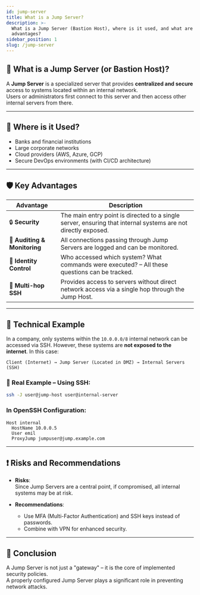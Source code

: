 ```yaml
---
id: jump-server
title: What is a Jump Server?
description: >-
  What is a Jump Server (Bastion Host), where is it used, and what are its
  advantages?
sidebar_position: 1
slug: /jump-server
---
```


## 🔐 What is a Jump Server (or Bastion Host)?

A **Jump Server** is a specialized server that provides **centralized and secure** access to systems located within an internal network.  
Users or administrators first connect to this server and then access other internal servers from there.

---

## 🧭 Where is it Used?

- Banks and financial institutions  
- Large corporate networks  
- Cloud providers (AWS, Azure, GCP)  
- Secure DevOps environments (with CI/CD architecture)  

---

## 🛡️ Key Advantages

| **Advantage**         | **Description**                                                                                     |
|-----------------------|-----------------------------------------------------------------------------------------------------|
| 🔒 **Security**        | The main entry point is directed to a single server, ensuring that internal systems are not directly exposed. |
| 🧾 **Auditing & Monitoring** | All connections passing through Jump Servers are logged and can be monitored.                              |
| 🧍 **Identity Control**      | Who accessed which system? What commands were executed? – All these questions can be tracked.             |
| 🔁 **Multi-hop SSH**         | Provides access to servers without direct network access via a single hop through the Jump Host.          |

---

## 🧰 Technical Example

In a company, only systems within the `10.0.0.0/8` internal network can be accessed via SSH. However, these systems are **not exposed to the internet**. In this case:

```plaintext
Client (Internet) → Jump Server (Located in DMZ) → Internal Servers (SSH)
```

### 🧱 Real Example – Using SSH:
```bash
ssh -J user@jump-host user@internal-server
```

### In OpenSSH Configuration:
```plaintext
Host internal
  HostName 10.0.0.5
  User emil
  ProxyJump jumpuser@jump.example.com
```

---

## ❗ Risks and Recommendations

- **Risks**:  
  Since Jump Servers are a central point, if compromised, all internal systems may be at risk.

- **Recommendations**:  
  - Use MFA (Multi-Factor Authentication) and SSH keys instead of passwords.  
  - Combine with VPN for enhanced security.

---

## 📌 Conclusion

A Jump Server is not just a "gateway" – it is the core of implemented security policies.  
A properly configured Jump Server plays a significant role in preventing network attacks.
